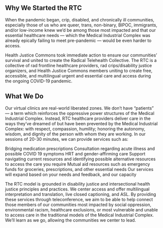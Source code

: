## Why We Started the RTC

When the pandemic began, crip, disabled, and chronically ill communities, especially those of us who are queer, trans, non-binary, BIPOC, immigrants, and/or low-income knew we’d be among those most impacted and that our essential healthcare needs — which the Medical Industrial Complex was already epically failing to meet pre-pandemic — would be even harder to access.

Health Justice Commons took immediate action to ensure our communities’ survival and united to create the Radical Telehealth Collective. The RTC is a collective of rad frontline healthcare providers, rad crips/disability justice organizers, and Health Justice Commons members uniting to create free, accessible, and multilingual urgent and essential care and access during the ongoing COVID-19 pandemic. 

## What We Do 

Our virtual clinics are real-world liberated zones. We don’t have “patients” — a term which reinforces the oppressive power structures of the Medical Industrial Complex. Instead, RTC healthcare providers deliver care in the ways they’ve dreamed of but have been prevented by the Medical Industrial Complex: with respect, compassion, humility; honoring the autonomy, wisdom, and dignity of the person with whom they are working. In our sessions of 20-30 minutes, we can provide services such as:

Bridging medication prescriptions
Consultation regarding acute illness and possible COVID 19 symptoms
HRT and gender-affirming care
Support navigating current resources and identifying possible alternative resources to access the care you require
Mutual aid resources such as emergency funds for groceries, prescriptions, and other essential needs
Our services will expand based on your needs and feedback, and our capacity

The RTC model is grounded in disability justice and intersectional health justice principles and practices. We center access and offer multilingual interpretation and translation, live closed captioning, and ASL. By providing these services through teleconference, we aim to be able to help connect those members of our communities most impacted by social oppression, environmental racism, healthcare exclusions, or most vulnerable and unable to access care in the traditional models of the Medical Industrial Complex. We’ll learn as we go, allowing the communities we center to lead.
